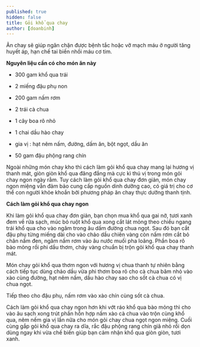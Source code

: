 ```yaml
---
published: true
hidden: false
title: Gỏi khổ qua chay
author: [doanbinh] 
---
```

Ăn chay sẽ giúp ngăn chặn được bệnh tắc hoặc vỡ mạch máu ở người tăng huyết áp, hạn chế tai biến nhồi máu cơ tim.

**Nguyên liệu cần có cho món ăn này**

+ 300 gam khổ qua trái

+ 2 miếng đậu phụ non

+ 200 gam nấm rơm

+ 2 trái cà chua

+ 1 cây boa rô nhỏ

+ 1 chai dầu hào chay

+ gia vị : hạt nêm nấm, đường, dấm ăn, bột ngọt, dầu ăn

+ 50 gam đậu phộng rang chín

Ngoài những món chay kho thì cách làm gỏi khổ qua chay mang lại hương vị thanh mát, giòn giòn khổ qua đăng đắng mà cực kì thú vị trong món gỏi chay ngon ngày rằm. Tuy cách làm gỏi khổ qua chay đơn giản, món chay ngon miệng vẫn đảm bảo cung cấp nguồn dinh dưỡng cao, có giá trị cho cơ thể con người khỏe khoắn bởi phương pháp ăn chay thực dưỡng thanh tịnh.

**Cách làm gỏi khổ qua chay ngon**

Khi làm gỏi khổ qua chay đơn giản, bạn chọn mua khổ qua gai nở, tươi xanh đem về rửa sạch, múc bỏ ruột khổ qua xong cắt lát mỏng theo chiều ngang trái khổ qua cho vào ngâm trong âu dấm đường chua ngọt. Sau đó bạn cắt đậu phụ từng miếng dài cho vào chảo dầu chiên vàng còn nấm rơm cắt bỏ chân nấm đen, ngâm nấm rơm vào âu nước
muối pha loãng. Phần boa rô bào mỏng rồi phi dầu thơm, cháy vàng chuẩn bị trộn gỏi khổ qua chay thanh mát.

Món chay gỏi khổ qua thơm ngon với hương vị chua thanh tự nhiên bằng cách tiếp tục dùng chảo dầu vừa phi thơm boa rô cho cà chua băm nhỏ vào xào cùng đường, hạt nêm nấm, dầu hào chay sao cho sốt cà chua có vị chua ngọt.

Tiếp theo cho đậu phụ, nấm rơm vào xào chín cùng sốt cà chua.

Cách làm gỏi khổ qua chay ngon hơn khi vớt ráo khổ qua bào mỏng thì cho vào âu sạch xong trút phần hỗn hợp nấm xào cà chua vào trộn cùng khổ qua, nêm nếm gia vị lần nữa cho món gỏi chay chua ngọt ngon miệng. Cuối cùng gắp gỏi khổ qua chay ra dĩa, rắc đậu phộng rang chín giã nhỏ rồi dọn dùng ngay khi vừa chế biến giúp bạn cảm nhận khổ
qua giòn giòn, tươi xanh.
